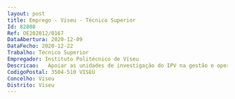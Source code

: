 ```yaml
--- 
layout: post
title: Emprego - Viseu - Técnico Superior
Id: 82808
Ref: OE202012/0167
DataAbertura: 2020-12-09
DataFecho: 2020-12-22
Trabalho: Técnico Superior
Empregador: Instituto Politécnico de Viseu
Descricao:   Apoiar as unidades de investigação do IPV na gestão e operacionalização dos procedimentos noâmbito de bens e serviços requeridos pelas respetivos membros    Apoiar a prestação de contas à FCT no âmbito das Unidades de Investigação do IPV    Pesquisar novas formas de financiamento para projetos no âmbito da atividade das Unidades de Investigação do IPV   Apoiar os investigadores na formalização de candidaturas a projetos de investigação   Apoiar a realização de relatórios científicos para a FCT    Estabelecer contactos com entidades externas, laboratórios e centros de investigação, bem como Unidades Orgânicas do IPV no âmbito das atividades das Unidades de Investigação    Proceder ao apoio técnico administrativo enquadrado por diretivas e orientações superiores das Unidades de Investigação.
CodigoPostal: 3504-510 VISEU
Concelho: Viseu
Distrito: Viseu
--- 
```

